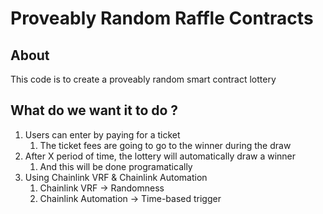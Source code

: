 # Proveably Random Raffle Contracts

## About

This code is to create a proveably random smart contract lottery

## What do we want it to do ?

1. Users can enter by paying for a ticket
    1. The ticket fees are going to go to the winner during the draw
2. After X period of time, the lottery will automatically draw a winner
   1. And this will be done programatically
3. Using Chainlink VRF & Chainlink Automation
    1. Chainlink VRF -> Randomness
    2. Chainlink Automation -> Time-based trigger
   